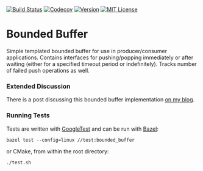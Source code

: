 [![Build Status][travis-badge]][travis-url]
[![Codecov][codecov-badge]][codecov-url]
[![Version][version-badge]](version-url)
[![MIT License][license-badge]](LICENSE.md)

# Bounded Buffer

Simple templated bounded buffer for use in producer/consumer applications.
Contains interfaces for pushing/popping immediately or after waiting (either
for a specified timeout period or indefinitely). Tracks number of failed push
operations as well.

### Extended Discussion

There is a post discussing this bounded buffer implementation [on my
blog](https://www.taylortechblog.com/posts/cpp-bounded-buffer-1).

### Running Tests

Tests are written with [GoogleTest](https://github.com/google/googletest) and
can be run with [Bazel](https://bazel.build/):

`bazel test --config=linux //test:bounded_buffer`

or CMake, from within the root directory:

`./test.sh`

[travis-badge]: https://travis-ci.com/jdtaylor7/bounded_buffer.svg?branch=master
[travis-url]: https://travis-ci.com/jdtaylor7/bounded_buffer
[codecov-badge]: https://codecov.io/gh/jdtaylor7/bounded_buffer/coverage.svg?branch=master
[codecov-url]: https://codecov.io/gh/jdtaylor7/bounded_buffer
[version-badge]: https://img.shields.io/github/release/jdtaylor7/bounded_buffer.svg
[version-url]: https://github.com/jdtaylor7/bounded_buffer/releases
[license-badge]: https://img.shields.io/badge/license-MIT-007EC7.svg
